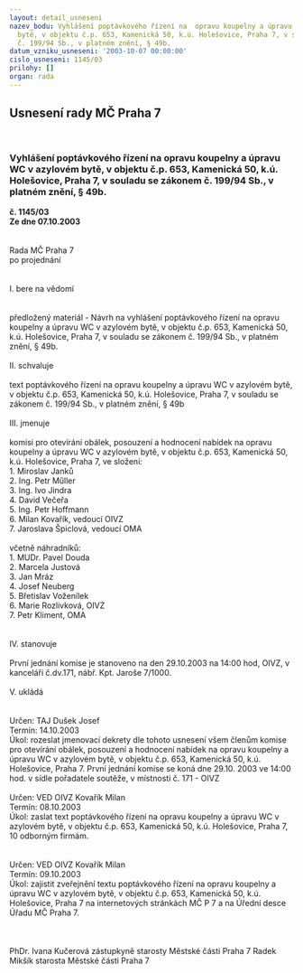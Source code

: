 ```yaml
---
layout: detail_usneseni
nazev_bodu: Vyhlášení poptávkového řízení na  opravu koupelny a úpravu WC v azylovém
  bytě, v objektu č.p. 653, Kamenická 50, k.ú. Holešovice, Praha 7, v souladu se zákonem
  č. 199/94 Sb., v platném znění, § 49b.
datum_vzniku_usneseni: '2003-10-07 00:00:00'
cislo_usneseni: 1145/03
prilohy: []
organ: rada
---
```

<div id="ucUsn_pList" class="usn">
	<span><h2>Usnesení rady MČ Praha 7 </h2>
<br></span><div class="standBody">
<span><h3>Vyhlášení poptávkového řízení na  opravu koupelny a úpravu WC v azylovém bytě, v objektu č.p. 653, Kamenická 50, k.ú. Holešovice, Praha 7, v souladu se zákonem č. 199/94 Sb., v platném znění, § 49b.</h3></span><div class="center">
		<strong>č. 1145/03</strong><br>
	</div>
<div class="center">
		<strong>Ze dne 07.10.2003</strong><br><br>
	</div>
<br>Rada MČ Praha 7<br>po projednání<br><br><br>I.	bere na vědomí<br><br> <br>předložený materiál - Návrh na vyhlášení poptávkového řízení na opravu koupelny a úpravu WC v azylovém bytě, v objektu č.p. 653, Kamenická 50, k.ú. Holešovice, Praha 7, v souladu se zákonem č. 199/94 Sb., v platném znění, § 49b.<br><br>II.	schvaluje <br><br>text poptávkového řízení na opravu koupelny a úpravu WC v azylovém bytě, v objektu č.p. 653, Kamenická 50, k.ú. Holešovice, Praha 7, v souladu se zákonem č. 199/94 Sb., v platném znění, § 49b<br><br>III.	jmenuje<br><br>komisi pro otevírání obálek, posouzení a hodnocení nabídek na opravu koupelny a úpravu WC v azylovém bytě, v objektu č.p. 653, Kamenická 50, k.ú. Holešovice, Praha 7, ve složení:<br>1. Miroslav Janků<br>2. Ing. Petr Műller<br>3. Ing. Ivo Jindra<br>4. David Večeřa<br>5. Ing. Petr Hoffmann<br>6. Milan Kovařík, vedoucí OIVZ<br>7. Jaroslava Špiclová, vedoucí OMA<br><br>včetně náhradníků:<br>1. MUDr. Pavel Douda<br>2. Marcela Justová<br>3. Jan Mráz<br>4. Josef Neuberg<br>5. Břetislav Voženílek<br>6. Marie Rozlivková, OIVZ<br>7. Petr Kliment, OMA<br><br> <br>IV.	stanovuje <br><br>První jednání komise je stanoveno na den 29.10.2003 na 14:00 hod, OIVZ, v kanceláři č.dv.171, nábř. Kpt. Jaroše 7/1000.    <br><br>V.	ukládá<br> <br> <br>Určen:	TAJ Dušek Josef<br>Termín: 14.10.2003<br>Úkol:	rozeslat jmenovací dekrety dle tohoto usnesení všem členům komise pro otevírání obálek, posouzení a hodnocení nabídek na opravu koupelny a úpravu WC v azylovém bytě, v objektu č.p. 653, Kamenická 50, k.ú. Holešovice, Praha 7. První jednání komise se koná dne 29.10. 2003  ve 14:00 hod. v sídle pořadatele soutěže, v místnosti č. 171 - OIVZ<br> <br>Určen:	VED OIVZ Kovařík Milan<br>Termín: 08.10.2003<br>Úkol:	zaslat text poptávkového řízení na  opravu koupelny a úpravu WC v azylovém bytě, v objektu č.p. 653, Kamenická 50, k.ú. Holešovice, Praha 7, 10 odborným firmám.<br> <br><br>Určen:	VED OIVZ Kovařík Milan<br>Termín: 09.10.2003<br>Úkol:	zajistit zveřejnění textu poptávkového řízení na  opravu koupelny a úpravu WC v azylovém  bytě,  v  objektu  č.p.  653,  Kamenická  50,  k.ú.  Holešovice,   Praha 7  na internetových stránkách MČ P 7 a na Úřední desce Úřadu MČ Praha 7.<br> <br><br>	<br>PhDr. Ivana Kučerová zástupkyně starosty Městské části Praha 7	 Radek Mikšík starosta Městské části Praha 7<br>	<br><br>
</div>
</div>